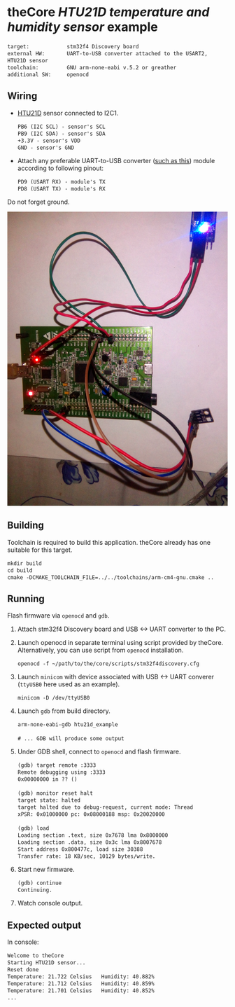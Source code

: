 # theCore _HTU21D temperature and humidity sensor_ example

 ```
 target:            stm32f4 Discovery board
 external HW:       UART-to-USB converter attached to the USART2, HTU21D sensor
 toolchain:         GNU arm-none-eabi v.5.2 or greather
 additional SW:     openocd
 ```

## Wiring

 - [HTU21D](https://cdn-shop.adafruit.com/datasheets/1899_HTU21D.pdf) sensor connected to I2C1.
   ```
   PB6 (I2C SCL) - sensor's SCL
   PB9 (I2C SDA) - sensor's SDA
   +3.3V - sensor's VDD
   GND - sensor's GND
   ```

 - Attach any preferable UART-to-USB converter ([such as this](http://www.geekfactory.mx/wp-content/uploads/2013/06/converdidor_usb_ttl_rs232_pl_2303hx_01.jpg))
module according to following pinout:
   ```
   PD9 (USART RX) - module's TX
   PD8 (USART TX) - module's RX
   ```

Do not forget ground.

![htu21d example](htu21d.jpg)

## Building

Toolchain is required to build this application. theCore already has one suitable for this target.

```
mkdir build
cd build
cmake -DCMAKE_TOOLCHAIN_FILE=../../toolchains/arm-cm4-gnu.cmake ..
```

## Running

Flash firmware via `openocd` and `gdb`.

1. Attach stm32f4 Discovery board and USB <-> UART converter to the PC.
1. Launch openocd in separate terminal using script provided by theCore. Alternatively, you can use script from `openocd` installation.

    ```
    openocd -f ~/path/to/the/core/scripts/stm32f4discovery.cfg
    ```
1. Launch `minicom` with device associated with USB <-> UART converer
    (`ttyUSB0` here used as an example).

    ```
    minicom -D /dev/ttyUSB0
    ```

1. Launch `gdb` from build directory.

    ```
    arm-none-eabi-gdb htu21d_example

    # ... GDB will produce some output

    ```
1. Under GDB shell, connect to `openocd` and flash firmware.

    ```
    (gdb) target remote :3333
    Remote debugging using :3333
    0x00000000 in ?? ()

    (gdb) monitor reset halt
    target state: halted
    target halted due to debug-request, current mode: Thread
    xPSR: 0x01000000 pc: 0x08000188 msp: 0x20020000

    (gdb) load
    Loading section .text, size 0x7678 lma 0x8000000
    Loading section .data, size 0x3c lma 0x8007678
    Start address 0x800477c, load size 30388
    Transfer rate: 18 KB/sec, 10129 bytes/write.
    ```

1. Start new firmware.

    ```
    (gdb) continue
    Continuing.
    ```

1. Watch console output.

## Expected output

In console:
```
Welcome to theCore
Starting HTU21D sensor...
Reset done
Temperature: 21.722 Celsius   Humidity: 40.882%
Temperature: 21.712 Celsius   Humidity: 40.859%
Temperature: 21.701 Celsius   Humidity: 40.852%
...
```


